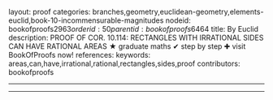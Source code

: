 layout: proof
categories: branches,geometry,euclidean-geometry,elements-euclid,book-10-incommensurable-magnitudes
nodeid: bookofproofs$2963
orderid: 50
parentid: bookofproofs$6464
title: By Euclid
description: PROOF OF COR. 10.114: RECTANGLES WITH IRRATIONAL SIDES CAN HAVE RATIONAL AREAS &#9733; graduate maths &#10004; step by step &#10010; visit BookOfProofs now!
references: 
keywords: areas,can,have,irrational,rational,rectangles,sides,proof
contributors: bookofproofs

---


---

